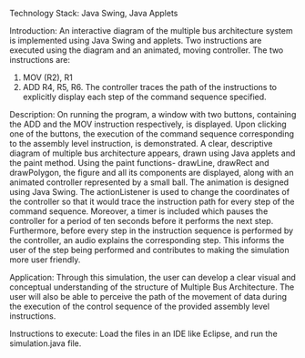 Technology Stack: Java Swing, Java Applets

Introduction:
An interactive diagram of the multiple bus architecture system is implemented using Java Swing and applets. Two instructions are executed using the diagram and an animated, moving controller. The two instructions are: 
1) MOV (R2), R1 
2) ADD R4, R5, R6. 
The controller traces the path of the instructions to explicitly display each step of the command sequence specified. 

Description:
On running the program, a window with two buttons, containing the ADD and the MOV instruction respectively, is displayed. Upon clicking one of the buttons, the execution of the command sequence corresponding to the assembly level instruction, is demonstrated. A clear, descriptive diagram of multiple bus architecture appears, drawn using Java applets and the paint method. Using the paint functions- drawLine, drawRect and drawPolygon, the figure and all its components are displayed, along with an animated controller represented by a small ball. The animation is designed using Java Swing. The actionListener is used to change the coordinates of the controller so that it would trace the instruction path for every step of the command sequence. Moreover, a timer is included which pauses the controller for a period of ten seconds before it performs the next step. Furthermore, before every step in the instruction sequence is performed by the controller, an audio explains the corresponding step. This informs the user of the step being performed and contributes to making the simulation more user friendly. 

Application:
Through this simulation, the user can develop a clear visual and conceptual understanding of the structure of Multiple Bus Architecture. The user will also be able to perceive the path of the movement of data during the execution of the control sequence of the provided assembly level instructions.

Instructions to execute: 
Load the files in an IDE like Eclipse, and run the simulation.java file. 

